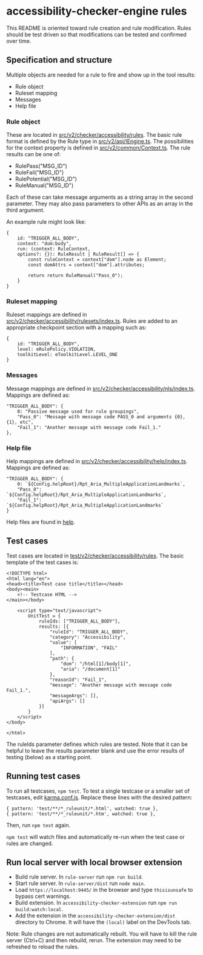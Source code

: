 # accessibility-checker-engine rules

This README is oriented toward rule creation and rule modification. Rules should be test driven so that
modifications can be tested and confirmed over time.

## Specification and structure

Multiple objects are needed for a rule to fire and show up in the tool results:

* Rule object
* Ruleset mapping
* Messages
* Help file
  
### Rule object

These are located in [src/v2/checker/accessibility/rules](src/v2/checker/accessibility/rules). The basic rule format is defined by the Rule type in [src/v2/api/IEngine.ts](src/v2/api/IEngine.ts). The possibilities for the context property is defined in [src/v2/common/Context.ts](src/v2/common/Context.ts). The rule results can be one of:
* RulePass("MSG_ID")
* RuleFail("MSG_ID")
* RulePotential("MSG_ID")
* RuleManual("MSG_ID")
  
Each of these can take message arguments as a string array in the second parameter. They may also pass parameters to other APIs as an array in the third argument.

An example rule might look like:
```
{
    id: "TRIGGER_ALL_BODY",
    context: "dom:body",
    run: (context: RuleContext, 
    options?: {}): RuleResult | RuleResult[] => {
        const ruleContext = context["dom"].node as Element;
        const domAttrs = context["dom"].attributes;

        return return RuleManual("Pass_0");
    }
}
```

### Ruleset mapping

Ruleset mappings are defined in [src/v2/checker/accessibility/rulesets/index.ts](src/v2/checker/accessibility/rulesets/index.ts). Rules are added to an appropriate checkpoint section with a mapping such as:
```
{
    id: "TRIGGER_ALL_BODY",
    level: eRulePolicy.VIOLATION,
    toolkitLevel: eToolkitLevel.LEVEL_ONE
}
```

### Messages

Message mappings are defined in [src/v2/checker/accessibility/nls/index.ts](src/v2/checker/accessibility/nls/index.ts). Mappings are defined as:
```
"TRIGGER_ALL_BODY": {
    0: "Passive message used for rule groupings",
    "Pass_0": "Message with message code PASS_0 and arguments {0}, {1}, etc",
    "Fail_1": "Another message with message code Fail_1."
},
```

### Help file

Help mappings are defined in [src/v2/checker/accessibility/help/index.ts](src/v2/checker/accessibility/help/index.ts). Mappings are defined as:

```
"TRIGGER_ALL_BODY": {
    0: `${Config.helpRoot}/Rpt_Aria_MultipleApplicationLandmarks`,
    "Pass_0": `${Config.helpRoot}/Rpt_Aria_MultipleApplicationLandmarks`,
    "Fail_1": `${Config.helpRoot}/Rpt_Aria_MultipleApplicationLandmarks`
}
```

Help files are found in [help](help).

## Test cases

Test cases are located in [test/v2/checker/accessibility/rules](test/v2/checker/accessibility/rules). The basic template of the test cases is:
```
<!DOCTYPE html>
<html lang="en">
<head><title>Test case title</title></head>
<body><main>
    <!-- Testcase HTML -->
</main></body>

    <script type="text/javascript">
        UnitTest = {
            ruleIds: ["TRIGGER_ALL_BODY"],
            results: [{
                "ruleId": "TRIGGER_ALL_BODY",
                "category": "Accessibility",
                "value": [
                    "INFORMATION", "FAIL"
                ],
                "path": {
                    "dom": "/html[1]/body[1]",
                    "aria": "/document[1]"
                },
                "reasonId": "Fail_1",
                "message": "Another message with message code Fail_1.",
                "messageArgs": [],
                "apiArgs": []
            }]
        }
    </script>
</body>

</html>
```

The ruleIds parameter defines which rules are tested. Note that it can be helpful to leave the results parameter blank and use the error results of testing (below) as a starting point. 

## Running test cases

To run all testcases, `npm test`. To test a single testcase or a smaller set of testcases, edit [karma.conf.js](karma.conf.js). Replace these lines with the desired pattern:
```
{ pattern: 'test/**/*_ruleunit/*.html', watched: true },
{ pattern: 'test/**/*_ruleunit/*.htm', watched: true },
```
Then, run `npm test` again.

`npm test` will watch files and automatically re-run when the test case or rules are changed.

## Run local server with local browser extension

* Build rule server. In `rule-server` run `npm run build`.
* Start rule server. In `rule-server/dist` run `node main`.
* Load `https://localhost:9445/` in the browser and type `thisisunsafe` to bypass cert warnings.
* Build extension. In `accessibility-checker-extension` run `npm run build:watch:local`.
* Add the extension in the `accessibility-checker-extension/dist` directory to Chrome. It will have the `(local)` label on the DevTools tab.

Note: Rule changes are not automatically rebuilt. You will have to kill the rule server (Ctrl+C) and then rebuild, rerun. The extension may need to be refreshed to reload the rules.
